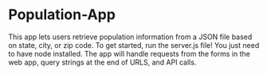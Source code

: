 # Population-App
 
This app lets users retrieve population information from a JSON file based on state, city, or zip code. To get started, run the server.js file! You just need to have node installed. The app will handle requests from the forms in the web app, query strings at the end of URLS, and API calls.
